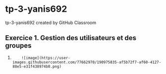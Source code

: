 # tp-3-yanis692
tp-3-yanis692 created by GitHub Classroom

## Exercice 1. Gestion des utilisateurs et des groupes

1. 
           ![image](https://user-images.githubusercontent.com/77662970/190975835-af5b72f7-af60-4127-88e5-e31f438974b0.png)
